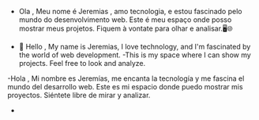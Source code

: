 - Ola ,
Meu nome é Jeremias , amo tecnologia, e estou fascinado pelo mundo do desenvolvimento web. 
Este é meu espaço onde posso mostrar meus projetos. Fiquem à vontate para olhar e analisar.🖥️🌐

- 👋 Hello ,
My name is Jeremias, I love technology, and I'm fascinated by the world of web development. 
-This is my space where I can show my projects. Feel free to look and analyze.

-Hola ,
Mi nombre es Jeremías, me encanta la tecnología y me fascina el mundo del desarrollo web. 
Este es mi espacio donde puedo mostrar mis proyectos. Siéntete libre de mirar y analizar.

- 

<!---
gomesjeremias/gomesjeremias is a ✨ special ✨ repository because its `README.md` (this file) appears on your GitHub profile.
You can click the Preview link to take a look at your changes.
--->
